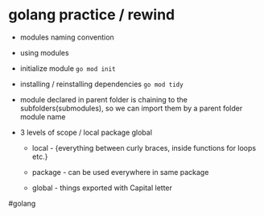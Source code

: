 # golang practice / rewind

* modules naming convention
* using modules
* initialize module `go mod init`
* installing / reinstalling dependencies `go mod tidy`
* module declared in parent folder is chaining to the subfolders(submodules), so we can import them by a parent folder module name
* 3 levels of scope / local package global

    * local - {everything between curly braces, inside functions for loops etc.}

    * package - can be used everywhere in same package

    * global - things exported with Capital letter










#golang